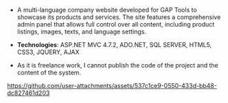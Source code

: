 - A multi-language company website developed for GAP Tools to showcase its products and services. The site features a comprehensive admin panel that allows full control over all content, including product listings, images, texts, and language settings.

- **Technologies**: ASP.NET MVC 4.7.2, ADO.NET, SQL SERVER, HTML5, CSS3, JQUERY, AJAX

- As it is freelance work, I cannot publish the code of the project and the content of the system.



https://github.com/user-attachments/assets/537c1ce9-0550-433d-bb48-dc827461d203

